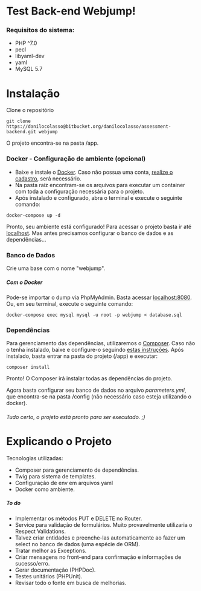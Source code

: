 # Test Back-end Webjump!
### Requisitos do sistema:
  - PHP ^7.0
  - pecl
  - libyaml-dev
  - yaml
  - MySQL 5.7

# Instalação

Clone o repositório

```
git clone https://danilocolasso@bitbucket.org/danilocolasso/assessment-backend.git webjump
```

O projeto encontra-se na pasta /app.

### Docker - Configuração de ambiente (opcional)

  - Baixe e instale o [Docker](https://www.docker.com/products/docker-desktop). Caso não possua uma conta, [realize o cadastro](https://hub.docker.com/signup), será necessário.
  - Na pasta raiz encontram-se os arquivos para executar um container com toda a configuração necessária para o projeto.
  - Após instalado e configurado, abra o terminal e execute o seguinte comando:

```
docker-compose up -d
```
Pronto, seu ambiente está configurado!
Para acessar o projeto basta ir até [localhost](http://localhost). Mas antes precisamos configurar o banco de dados e as dependências...

### Banco de Dados

Crie uma base com o nome "webjump".

##### Com o Docker
Pode-se importar o dump via PhpMyAdmin. Basta acessar [localhost:8080](http://localhost:8080).
Ou, em seu terminal, execute o seguinte comando:
```
docker-compose exec mysql mysql -u root -p webjump < database.sql
```

### Dependências
Para gerenciamento das dependências, utilizaremos o [Composer](https://getcomposer.org/). Caso não o tenha instalado, baixe e configure-o seguindo [estas instruções](https://getcomposer.org/doc/00-intro.md).
Após instalado, basta entrar na pasta do projeto (/app) e executar:
```
composer install
```
Pronto! O Composer irá instalar todas as dependências do projeto.

Agora basta configurar seu banco de dados no arquivo *parameters.yml*, que encontra-se na pasta /config (não necessário caso esteja utilizando o docker).

###### Tudo certo, o projeto está pronto para ser executado. ;)

# Explicando o Projeto
Tecnologias utilizadas:

  - Composer para gerenciamento de dependências.
  - Twig para sistema de templates.
  -  Configuração de env em arquivos yaml
  -  Docker como ambiente.

##### To do

 - Implementar os métodos PUT e DELETE no Router.
 - Service para validação de formulários. Muito provavelmente utilizaria o Respect Validations.
 - Talvez criar entidades e preenche-las automaticamente ao fazer um select no banco de dados (uma espécie de ORM).
 - Tratar melhor as Exceptions.
 - Criar mensagens no front-end para confirmação e informações de sucesso/erro.
 - Gerar documentação (PHPDoc).
 - Testes unitários (PHPUnit).
 - Revisar todo o fonte em busca de melhorias.